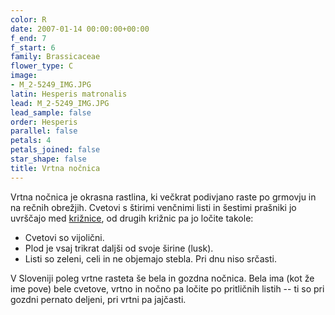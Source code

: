 ```yaml
---
color: R
date: 2007-01-14 00:00:00+00:00
f_end: 7
f_start: 6
family: Brassicaceae
flower_type: C
image:
- M_2-5249_IMG.JPG
latin: Hesperis matronalis
lead: M_2-5249_IMG.JPG
lead_sample: false
order: Hesperis
parallel: false
petals: 4
petals_joined: false
star_shape: false
title: Vrtna nočnica
---
```

Vrtna nočnica je okrasna rastlina, ki večkrat podivjano raste po grmovju in na rečnih obrežjih. Cvetovi s štirimi venčnimi listi in šestimi prašniki jo uvrščajo med [križnice](../family/brassicaceae/), od drugih križnic pa jo ločite takole:

-   Cvetovi so vijolični.
-   Plod je vsaj trikrat daljši od svoje širine (lusk).
-   Listi so zeleni, celi in ne objemajo stebla. Pri dnu niso srčasti.

V Sloveniji poleg vrtne rasteta še bela in gozdna nočnica. Bela ima (kot že ime pove) bele cvetove, vrtno in nočno pa ločite po pritličnih listih -- ti so pri gozdni pernato deljeni, pri vrtni pa jajčasti.
